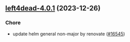 

## [left4dead-4.0.1](https://github.com/truecharts/charts/compare/left4dead-4.0.0...left4dead-4.0.1) (2023-12-26)

### Chore

- update helm general non-major by renovate ([#16545](https://github.com/truecharts/charts/issues/16545))
  
  